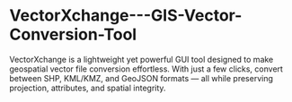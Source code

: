 # VectorXchange---GIS-Vector-Conversion-Tool
VectorXchange is a lightweight yet powerful GUI tool designed to make geospatial vector file conversion effortless. With just a few clicks, convert between SHP, KML/KMZ, and GeoJSON formats — all while preserving projection, attributes, and spatial integrity.
